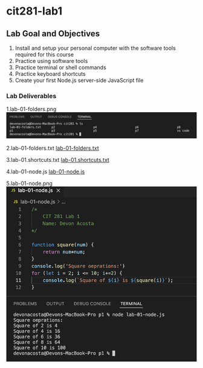 # cit281-lab1

## Lab Goal and Objectives 

1. Install and setup your personal computer with the software tools required for this course
2. Practice using software tools
3. Practice terminal or shell commands
4. Practice keyboard shortcuts
5. Create your first Node.js server-side JavaScript file

### Lab Deliverables
1.lab-01-folders.png
![lab-01-folders.png](lab-01-folders.png)

2.lab-01-folders.txt
[lab-01-folders.txt](lab-01-folders.txt)

3.lab-01.shortcuts.txt
[lab-01.shortcuts.txt](lab-01.shortcuts.txt)

4.lab-01-node.js
[lab-01-node.js](lab-01-node.js)

5.lab-01-node.png
![lab-01-node.png](lab-01-node.png)
